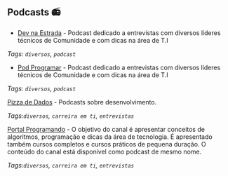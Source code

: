 ## Podcasts 📻

- [Dev na Estrada](https://bit.ly/2r0BjXn) - Podcast dedicado a entrevistas com diversos líderes técnicos de Comunidade e com dicas na área de T.I

_Tags: `diversos`, `podcast`_

- [Pod Programar](https://bit.ly/2T6Z64L) - Podcast dedicado a entrevistas com diversos líderes técnicos de Comunidade e com dicas na área de T.I

_Tags: `diversos`, `podcast`_

[Pizza de Dados](https://www.youtube.com/channel/UCqOX4hl_9DJ5Zmzh8MpgL9A) - Podcasts sobre desenvolvimento.

_Tags:`diversos`, `carreira em ti`, `entrevistas`_

[Portal Programando](https://www.youtube.com/PortalProgramando) - O objetivo do canal é apresentar conceitos de algoritmos, programação e dicas da área de tecnologia. É apresentado também cursos completos e cursos práticos de pequena duração. O conteúdo do canal está disponível como podcast de mesmo nome.

_Tags:`diversos`, `carreira em ti`, `entrevistas`_

